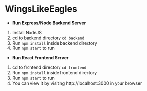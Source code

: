 # WingsLikeEagles

* **Run Express/Node Backend Server**
1. Install NodeJS
2. cd to backend directory `cd backend`
3. Run `npm install` inside backend directory
4. Run `npm start` to run

* **Run React Frontend Server**
1. cd to frontend directory `cd frontend`
2. Run `npm install` inside frontend directory
3. Run `npm start` to run
4. You can view it by visiting http://localhost:3000 in your browser
